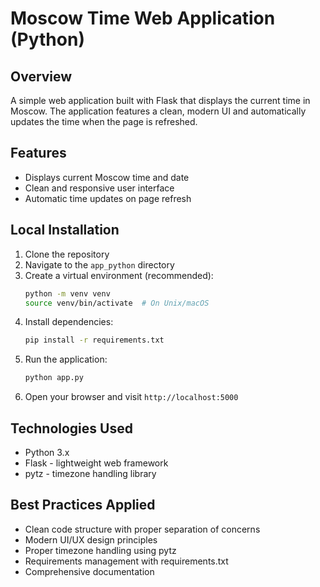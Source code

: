 # Moscow Time Web Application (Python)

## Overview
A simple web application built with Flask that displays the current time in Moscow. The application features a clean, modern UI and automatically updates the time when the page is refreshed.

## Features
- Displays current Moscow time and date
- Clean and responsive user interface
- Automatic time updates on page refresh

## Local Installation

1. Clone the repository
2. Navigate to the `app_python` directory
3. Create a virtual environment (recommended):
   ```bash
   python -m venv venv
   source venv/bin/activate  # On Unix/macOS
   ```
4. Install dependencies:
   ```bash
   pip install -r requirements.txt
   ```
5. Run the application:
   ```bash
   python app.py
   ```
6. Open your browser and visit `http://localhost:5000`

## Technologies Used
- Python 3.x
- Flask - lightweight web framework
- pytz - timezone handling library

## Best Practices Applied
- Clean code structure with proper separation of concerns
- Modern UI/UX design principles
- Proper timezone handling using pytz
- Requirements management with requirements.txt
- Comprehensive documentation
